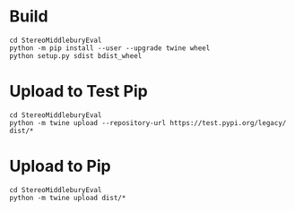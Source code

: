 # Build
```
cd StereoMiddleburyEval
python -m pip install --user --upgrade twine wheel
python setup.py sdist bdist_wheel
```
# Upload to Test Pip
```
cd StereoMiddleburyEval
python -m twine upload --repository-url https://test.pypi.org/legacy/ dist/*
```
# Upload to Pip
```
cd StereoMiddleburyEval
python -m twine upload dist/*
```